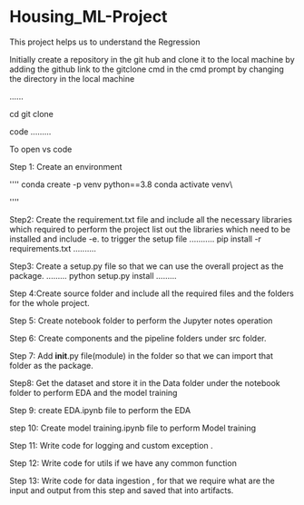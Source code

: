 # Housing_ML-Project
This project helps us to understand the Regression 

Initially create a repository in the git hub and clone it to the local machine by adding the github link 
to the gitclone cmd in the cmd prompt by changing the directory in the local machine

......

cd <path of the local machine directory>
git clone <path from the git hub link>

code
.........

To open vs code


Step 1: Create an environment

''''
conda create -p venv python==3.8
conda activate venv\

''''

Step2: Create the requirement.txt file and include all the necessary libraries which required to perform the project
list out the libraries which need to be installed and include -e. to trigger the setup file
...........
pip install -r requirements.txt
..........

Step3: Create a setup.py file so that we can use the overall project as the package.
.........
python setup.py install
.........

Step 4:Create source folder and include all the required files and the folders for the whole project.

Step 5: Create notebook folder to perform the Jupyter notes operation

Step 6: Create components and the pipeline folders under src folder.

Step 7: Add __init__.py file(module) in the folder so that we can import that folder as the package.

Step8: Get the dataset and store it in the Data folder under the notebook folder to perform EDA and the model training

Step 9: create EDA.ipynb file to perform the EDA

step 10: Create model training.ipynb file to perform Model training

Step 11: Write code for logging and custom exception .

Step 12: Write code for utils if we have any common function

Step 13: Write code for data ingestion , for that we require what are the input and output from this step and saved that into artifacts.



